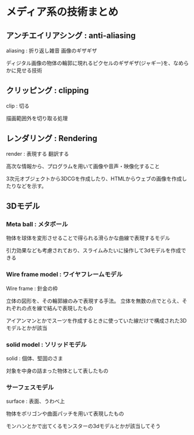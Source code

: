 # メディア系の技術まとめ

## アンチエイリアシング : anti-aliasing

aliasing : 折り返し雑音 画像のギザギザ

ディジタル画像の物体の輪郭に現れるピクセルのギザギザ(ジャギー)を、なめらかに見せる技術

## クリッピング : clipping

clip : 切る

描画範囲外を切り取る処理

## レンダリング : Rendering

render : 表現する 翻訳する

高次な情報から、プログラムを用いて画像や音声・映像化すること

3次元オブジェクトから3DCGを作成したり、HTMLからウェブの画像を作成したりなどを示す。

## 3Dモデル

### Meta ball : メタボール

物体を球体を変形させることで得られる滑らかな曲線で表現するモデル

引力効果なども考慮されており、スライムみたいに操作して3dモデルを作成できる

### Wire frame model : ワイヤフレームモデル

Wire frame : 針金の枠

立体の図形を、その輪郭線のみで表現する手法。
立体を無数の点でとらえ、それぞれの点を線で結んで表現したもの

アイアンマンとかでスーツを作成するときに使っていた線だけで構成された3Dモデルとかが該当

### solid model : ソリッドモデル

solid : 個体、堅固のさま

対象を中身の詰まった物体として表したもの

### サーフェスモデル

surface : 表面、うわべ上

物体をポリゴンや曲面パッチを用いて表現したもの

モンハンとかで出てくるモンスターの3dモデルとかが該当してそう